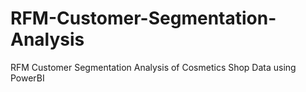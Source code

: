# RFM-Customer-Segmentation-Analysis
RFM Customer Segmentation Analysis of Cosmetics Shop Data using PowerBI
